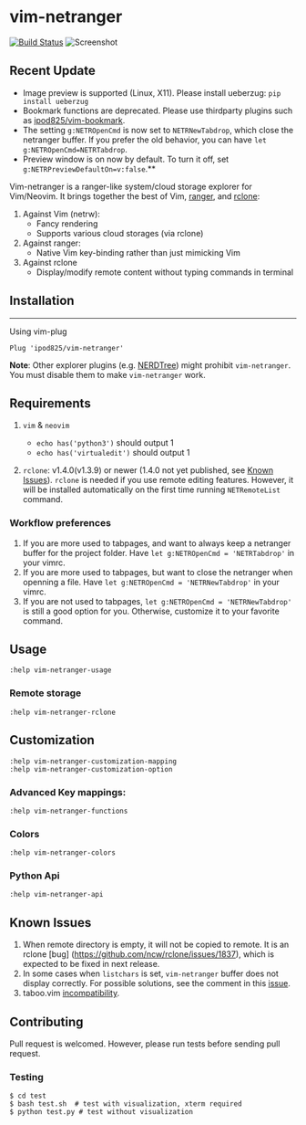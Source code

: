 vim-netranger
=============
[![Build Status](https://travis-ci.org/ipod825/vim-netranger.svg?branch=master)](https://travis-ci.org/ipod825/vim-netranger)
![Screenshot](https://user-images.githubusercontent.com/1246394/85215084-58512c80-b328-11ea-94b9-918695f5b9d7.png)


## Recent Update
* Image preview is supported (Linux, X11). Please install ueberzug: `pip install ueberzug`
* Bookmark functions are deprecated. Please use thirdparty plugins such as [ipod825/vim-bookmark](https://github.com/ipod825/vim-bookmark).
* The setting `g:NETROpenCmd` is now set to `NETRNewTabdrop`, which close the netranger buffer. If you prefer the old behavior, you can have `let g:NETROpenCmd=NETRTabdrop`.
* Preview window is on now by default. To turn it off, set `g:NETRPreviewDefaultOn=v:false`.**

Vim-netranger is a ranger-like system/cloud storage explorer for Vim/Neovim. It brings together the best of Vim, [ranger](https://github.com/ranger/ranger), and [rclone](https://rclone.org/):

1. Against Vim (netrw):
    - Fancy rendering
    - Supports various cloud storages (via rclone)
2. Against ranger:
    - Native Vim key-binding rather than just mimicking Vim
3. Against rclone
    - Display/modify remote content without typing commands in terminal

## Installation
------------

Using vim-plug

```viml
Plug 'ipod825/vim-netranger'
```
__Note__: Other explorer plugins (e.g. [NERDTree](https://github.com/scrooloose/nerdtree)) might prohibit `vim-netranger`. You must disable them to make `vim-netranger` work.

## Requirements

1. `vim` & `neovim`
    - `echo has('python3')` should output 1
    - `echo has('virtualedit')` should output 1

2. `rclone`: v1.4.0(v1.3.9) or newer (1.4.0 not yet published, see [Known Issues](#known-issues)). `rclone` is needed if you use remote editing features. However, it will be installed automatically on the first time running `NETRemoteList` command.

### Workflow preferences
1. If you are more used to tabpages, and want to always keep a netranger buffer for the project folder. Have `let g:NETROpenCmd = 'NETRTabdrop'` in your vimrc.
2. If you are more used to tabpages, but want to close the netranger when openning a file. Have `let g:NETROpenCmd = 'NETRNewTabdrop'` in your vimrc.
3. If you are not used to tabpages, `let g:NETROpenCmd = 'NETRNewTabdrop'` is still a good option for you. Otherwise, customize it to your favorite command.

## Usage

```vim
:help vim-netranger-usage
```

### Remote storage
```vim
:help vim-netranger-rclone
```


## Customization
```vim
:help vim-netranger-customization-mapping
:help vim-netranger-customization-option
```

### Advanced Key mappings:
```vim
:help vim-netranger-functions
```

### Colors
```vim
:help vim-netranger-colors
```


### Python Api
```vim
:help vim-netranger-api
```

## Known Issues
1. When remote directory is empty, it will not be copied to remote. It is an rclone [bug] (https://github.com/ncw/rclone/issues/1837), which is expected to be fixed in next release.
2. In some cases when `listchars` is set, `vim-netranger` buffer does not display correctly. For possible solutions, see the comment in this [issue](https://github.com/ipod825/vim-netranger/issues/14).
3. taboo.vim [incompatibility](https://github.com/gcmt/taboo.vim/pull/34).



## Contributing
Pull request is welcomed. However, please run tests before sending pull request.

### Testing
~~~{.bash}
$ cd test
$ bash test.sh  # test with visualization, xterm required
$ python test.py # test without visualization
~~~
